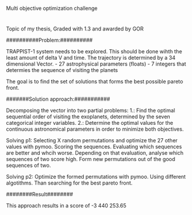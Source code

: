 #
Multi objective optimization challenge
#
Topic of my thesis, Graded with 1.3 and awarded by GOR

##########Problem:##########

TRAPPIST-1 system needs to be explored. This should be done wihth the least amount of delta V and time.
The trajectory is determined by a 34 dimensional Vector.
	- 27 astrophysical parameters (floats)
	- 7  integers that determies the sequence of visiting the planets

The goal is to find the set of solutions that forms the best possible pareto front.

#######Solution approach:###########

Decomposing the vector into two partial problems:
 1.: Find the optimal sequential order of visiting the exoplanets, determined by the seven categorical integer variables.
 2.: Determine the optimal values for the continuous astronomical parameters in order to minimize both objectives.

Solving p1:
	Selecting X random permutations and optimize the 27 other values with pymoo.
	Scoring the sequences.
	Evaluating which sequences are better and whcih worse.
	Depending on that evaluation, analyse which sequences of two score high.
	Form new permutations out of the good sequences of two.
	
Solving p2:
	Optimize the formed permutations with pymoo. Using different algotithms. Than searching for the best pareto front.
	
########Result########

This approach results in a score of -3 440 253.65

	
	
	
